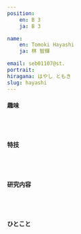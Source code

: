 ```yaml
---
position:
    en: B 3
    ja: B 3

name:
    en: Tomoki Hayashi 
    ja: 林 智輝

email: seb01107@st.
portrait: 
hiragana: はやし ともき
slug: hayashi
---
```


#### 趣味

<br><br>

#### 特技

<br><br>

#### 研究内容

<br><br>

#### ひとこと

<br><br>

